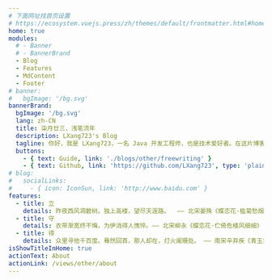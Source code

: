 ```yaml
---
# 下面网址找首页设置
# https://ecosystem.vuejs.press/zh/themes/default/frontmatter.html#home
home: true
modules:
  # - Banner
  # - BannerBrand
  - Blog
  - Features
  - MdContent
  - Footer
# banner:
#   bgImage: '/bg.svg'
bannerBrand:
  bgImage: '/bg.svg'
  lang: zh-CN
  title: 柒月廿三，浅笔流年
  description: LXang723's Blog
  tagline: 你好，我是 LXang723，一名 Java 开发工程师，也是技术爱好者。在这片博客天地中，我将与大家分享我对技术、编程语言的学习经验，也会探讨一些职业发展的个人心得。除此之外，我也会分享一些日常生活中的小故事，包括旅行见闻、书单推荐以及如何保持高效的工作和学习方式。技术改变工作，成长塑造生活。
  buttons:
    - { text: Guide, link: './blogs/other/freewriting' }
    - { text: Github, link: 'https://github.com/LXang723', type: 'plain' }
# blog:
#   socialLinks:
#     - { icon: IconSun, link: 'http://www.baidu.com' }
features:
  - title: 立
    details: 昨夜西风凋碧树。独上高楼，望尽天涯路。  —— 北宋晏殊《蝶恋花·槛菊愁烟兰泣露》
  - title: 守
    details: 衣带渐宽终不悔，为伊消得人憔悴。—— 北宋柳永《蝶恋花·伫倚危楼风细细》
  - title: 得
    details: 众里寻他千百度。蓦然回首，那人却在，灯火阑珊处。 —— 南宋辛弃疾《青玉案·元夕》
isShowTitleInHome: true
actionText: About
actionLink: /views/other/about
---
```

